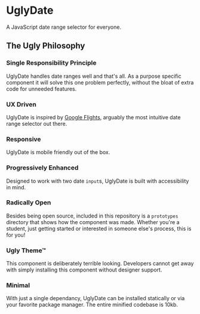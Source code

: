 UglyDate
===================
A JavaScript date range selector for everyone.

The Ugly Philosophy
------
### Single Responsibility Principle
UglyDate handles date ranges well and that's all. As a purpose specific component it will solve this one problem perfectly, without the bloat of extra code for unneeded features.

### UX Driven
UglyDate is inspired by [Google Flights](http://google.com/travel), arguably the most intuitive date range selector out there.

### Responsive
UglyDate is mobile friendly out of the box.

### Progressively Enhanced
Designed to work with two date `input`s, UglyDate is built with accessibility in mind.

### Radically Open
Besides being open source, included in this repository is a `prototypes` directory that shows how the component was made. Whether you're a student, just getting started or interested in someone else's process, this is for you!

### Ugly Theme™
This component is deliberately terrible looking. Developers cannot get away with simply installing this component without designer support.

### Minimal
With just a single dependancy, UglyDate can be installed statically or via your favorite package manager. The entire minified codebase is 10kb.